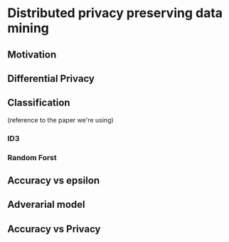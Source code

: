 # Distributed privacy preserving data mining

## Motivation

## Differential Privacy

## Classification

(reference to the paper we're using)

### ID3

### Random Forst

## Accuracy vs epsilon

## Adverarial model

## Accuracy vs Privacy

